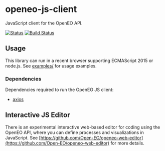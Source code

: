 # openeo-js-client

JavaScript client for the OpenEO API.

[![Status](https://img.shields.io/badge/Status-proof--of--concept-yellow.svg)]()
[![Build Status](https://travis-ci.org/Open-EO/openeo-js-client.svg?branch=master)](https://travis-ci.org/Open-EO/openeo-js-client)

## Usage
This library can run in a recent browser supporting ECMAScript 2015 or node.js.
See [examples/](examples/) for usage examples. 

### Dependencies
Dependencies required to run the OpenEO JS client:
* [axios](https://github.com/axios/axios)

## Interactive JS Editor

There is an experimental interactive web-based editor for coding using the OpenEO API,
where you can define processes and visualizations in JavaScript.
See [https://github.com/Open-EO/openeo-web-editor](https://github.com/Open-EO/openeo-web-editor) for more details.

